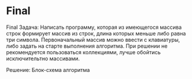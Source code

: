 # Final
Final
Задача:
Написать программу, которая из имеющегося массива строк формирует массив из строк, длина которых меньше либо равна три символа. 
Первоначальный массив можно ввести с клавиатуры, либо задать на старте выполнения алгоритма.
При решении не рекомендуется пользоваться коллекциями, лучше обойтись исключительтно массивами.

Решение:
Блок-схема алгоритма
